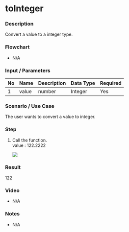 # toInteger  

### Description

Convert a value to a integer type.

### Flowchart

- N/A 

### Input / Parameters

| No | Name | Description | Data Type | Required |
| ------ | ------ | ------ |------ | ------ |
| 1 | value | number | Integer | Yes  |

### Scenario / Use Case

The user wants to convert a value to integer.

### Step

1. Call the function.
   <br>
   value : 122.2222

   ![](../../../../document/function/Conversion/toInteger/toInteger-step-1.png?raw=true)
 
### Result

122
    
### Video

- N/A

<!--[![Video](http://i.imgur.com/Ot5DWAW.png)](https://youtu.be/StTqXEQ2l-Y?t=35s)-->

### Notes

- N/A